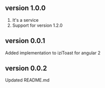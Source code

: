 ## version 1.0.0
1.  It's a service
2.  Support for version 1.2.0

## version 0.0.1
Added implementation to iziToast for angular 2

## version 0.0.2
Updated README.md